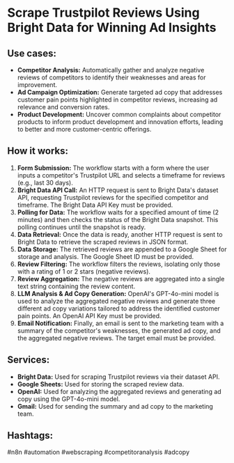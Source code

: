 # Scrape Trustpilot Reviews Using Bright Data for Winning Ad Insights

## Use cases:

- **Competitor Analysis:** Automatically gather and analyze negative reviews of competitors to identify their weaknesses and areas for improvement.
- **Ad Campaign Optimization:** Generate targeted ad copy that addresses customer pain points highlighted in competitor reviews, increasing ad relevance and conversion rates.
- **Product Development:** Uncover common complaints about competitor products to inform product development and innovation efforts, leading to better and more customer-centric offerings.

## How it works:

1.  **Form Submission:** The workflow starts with a form where the user inputs a competitor's Trustpilot URL and selects a timeframe for reviews (e.g., last 30 days).
2.  **Bright Data API Call:** An HTTP request is sent to Bright Data's dataset API, requesting Trustpilot reviews for the specified competitor and timeframe.  The Bright Data API Key must be provided.
3.  **Polling for Data:** The workflow waits for a specified amount of time (2 minutes) and then checks the status of the Bright Data snapshot. This polling continues until the snapshot is ready.
4.  **Data Retrieval:** Once the data is ready, another HTTP request is sent to Bright Data to retrieve the scraped reviews in JSON format.
5.  **Data Storage:** The retrieved reviews are appended to a Google Sheet for storage and analysis.  The Google Sheet ID must be provided.
6.  **Review Filtering:** The workflow filters the reviews, isolating only those with a rating of 1 or 2 stars (negative reviews).
7.  **Review Aggregation:** The negative reviews are aggregated into a single text string containing the review content.
8.  **LLM Analysis & Ad Copy Generation:** OpenAI's GPT-4o-mini model is used to analyze the aggregated negative reviews and generate three different ad copy variations tailored to address the identified customer pain points. An OpenAI API Key must be provided.
9.  **Email Notification:** Finally, an email is sent to the marketing team with a summary of the competitor's weaknesses, the generated ad copy, and the aggregated negative reviews.  The target email must be provided.

## Services:

-   **Bright Data:** Used for scraping Trustpilot reviews via their dataset API.
-   **Google Sheets:** Used for storing the scraped review data.
-   **OpenAI:** Used for analyzing the aggregated reviews and generating ad copy using the GPT-4o-mini model.
-   **Gmail:** Used for sending the summary and ad copy to the marketing team.

## Hashtags:

#n8n #automation #webscraping #competitoranalysis #adcopy
